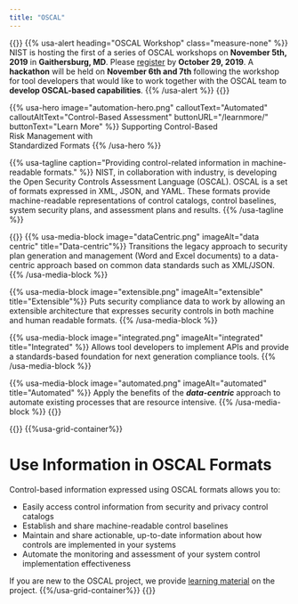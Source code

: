 ```yaml
---
title: "OSCAL"
---
```

{{<usa-grid-container class="usa-grid-row usa-grid-col">}}
{{% usa-alert heading="OSCAL Workshop" class="measure-none" %}}
NIST is hosting the first of a series of OSCAL workshops on **November 5th, 2019** in **Gaithersburg, MD**. Please [register](https://www.nist.gov/news-events/events/2019/11/open-security-controls-assessment-language-oscal-workshop) by **October 29, 2019**. A **hackathon** will be held on **November 6th and 7th** following the workshop for tool developers that would like to work together with the OSCAL team to **develop OSCAL-based capabilities**.
{{% /usa-alert %}}
{{</usa-grid-container>}}

{{% usa-hero image="automation-hero.png" calloutText="Automated" calloutAltText="Control-Based Assessment" buttonURL="/learnmore/" buttonText="Learn More" %}}
Supporting Control-Based<br/>
Risk Management with<br/>
Standardized Formats
{{% /usa-hero %}}

{{% usa-tagline caption="Providing control-related information in machine-readable formats." %}}
NIST, in collaboration with industry, is developing the Open Security Controls Assessment Language (OSCAL). OSCAL is a set of formats expressed in XML, JSON, and YAML. These formats provide machine-readable representations of control catalogs, control baselines, system security plans, and assessment plans and results.
{{% /usa-tagline %}}

{{<usa-graphic-list>}}
  {{% usa-media-block image="dataCentric.png" imageAlt="data centric" title="Data-centric"%}}
Transitions the legacy approach to security plan generation and management (Word and Excel documents) to a data-centric approach based on common data standards such as XML/JSON.
  {{% /usa-media-block %}}

  {{% usa-media-block image="extensible.png" imageAlt="extensible" title="Extensible"%}}
Puts security compliance data to work by allowing an extensible architecture that expresses security controls in both machine and human readable formats.
  {{% /usa-media-block %}}

  {{% usa-media-block image="integrated.png" imageAlt="integrated" title="Integrated" %}}
Allows tool developers to implement APIs and provide a standards-based foundation for next generation compliance tools.
  {{% /usa-media-block %}}

  {{% usa-media-block image="automated.png" imageAlt="automated" title="Automated" %}}
Apply the benefits of the ***data-centric*** approach to automate existing processes that are resource intensive.
  {{% /usa-media-block %}}
{{</usa-graphic-list>}}

{{<usa-section>}}
{{%usa-grid-container%}}

# Use Information in OSCAL Formats

Control-based information expressed using OSCAL formats allows you to:

- Easily access control information from security and privacy control catalogs
- Establish and share machine-readable control baselines
- Maintain and share actionable, up-to-date information about how controls are implemented in your systems
- Automate the monitoring and assessment of your system control implementation effectiveness

If you are new to the OSCAL project, we provide [learning material](learnmore/) on the project.
{{%/usa-grid-container%}}
{{</usa-section>}}
